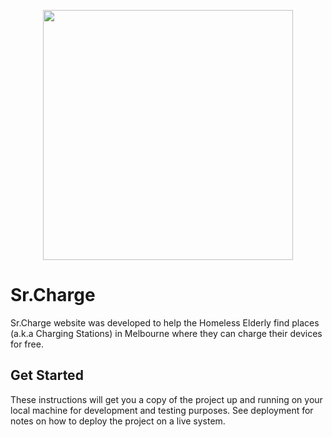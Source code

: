 <p align="center"><img src="https://seniorcharge.me/image/logo.png" width="400"></p>

# Sr.Charge
Sr.Charge website was developed to help the Homeless Elderly find places (a.k.a Charging Stations) in Melbourne where they can charge their devices for free.

## Get Started
These instructions will get you a copy of the project up and running on your local machine for development and testing purposes. See deployment for notes on how to deploy the project on a live system.
